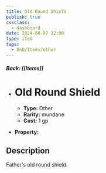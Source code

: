 ```yaml
---
title: Old Round Shield
publish: true
cssclass:
  - dashboard
date: 2024-06-07 12:00
type: item
tags:
  - DnD/Items/other
---
```


##### Back: [[Items]]

- # Old Round Shield

    - **Type:** Other
    - **Rarity:** mundane
    - **Cost:** 1 gp
- **Property:** 



## Description 

Father's old round shield.
